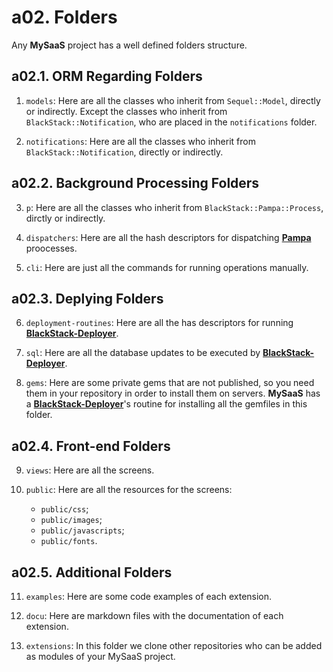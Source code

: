 # a02. Folders

Any **MySaaS** project has a well defined folders structure.

## a02.1. ORM Regarding Folders

1. `models`: Here are all the classes who inherit from `Sequel::Model`, directly or indirectly.
Except the classes who inherit from `BlackStack::Notification`, who are placed in the `notifications` folder.

2. `notifications`: Here are all the classes who inherit from `BlackStack::Notification`, directly or indirectly.

## a02.2. Background Processing Folders

3. `p`: Here are all the classes who inherit from `BlackStack::Pampa::Process`, dirctly or indirectly.

4. `dispatchers`: Here are all the hash descriptors for dispatching [**Pampa**](https://github.com/leandrosardi/pampa) proocesses.

5. `cli`: Here are just all the commands for running operations manually.

## a02.3. Deplying Folders

6. `deployment-routines`: Here are all the has descriptors for running [**BlackStack-Deployer**](https://github.com/leandrosardi/blackstack-deployer).

7. `sql`: Here are all the database updates to be executed by [**BlackStack-Deployer**](https://github.com/leandrosardi/blackstack-deployer).

8. `gems`: Here are some private gems that are not published, so you need them in your repository in order to install them on servers. **MySaaS** has a [**BlackStack-Deployer**](https://github.com/leandrosardi/blackstack-deployer)'s routine for installing all the gemfiles in this folder. 

## a02.4. Front-end Folders

9. `views`: Here are all the screens.

10. `public`: Here are all the resources for the screens:
	- `public/css`; 
	- `public/images`; 
	- `public/javascripts`;
	- `public/fonts`.

## a02.5. Additional Folders

11. `examples`: Here are some code examples of each extension. 

12. `docu`: Here are markdown files with the documentation of each extension.

13. `extensions`: In this folder we clone other repositories who can be added as modules of your MySaaS project.